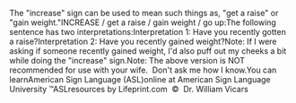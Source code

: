 The "increase" sign can be used to mean such things as, "get a raise" or
  "gain weight."INCREASE / get a raise / gain weight / go up:The following sentence 
			has two interpretations:Interpretation 1: Have you recently gotten a raise?Interpretation 2: Have you recently gained weight?Note: If I were asking if someone recently gained weight, I'd also 
			puff out my cheeks a bit while doing the "increase" sign.Note: The above version is NOT recommended for use with your wife.  
			Don't ask me how I know.You can learnAmerican Sign Language (ASL)online at American Sign Language University ™ASLresources by Lifeprint.com  ©  Dr. William Vicars